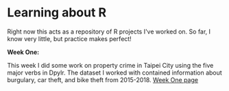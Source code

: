 # Learning about R
Right now this acts as a repository of R projects I've worked on. So far, I know very little, but practice makes perfect!

**Week One:**  

This week I did some work on property crime in Taipei City using the five major verbs in Dpylr. The dataset I worked with contained information about burgulary, car theft, and bike theft from 2015-2018. [Week One page](interrumpere.github.io/19.03.2019/Dplyr_Verbs.html)

